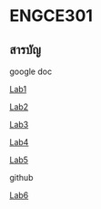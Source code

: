 # ENGCE301

## สารบัญ

google doc

[Lab1](https://docs.google.com/document/d/1gkLnfeXekr0ZbUlyWLZ_KKrZ7Zg4TYVnIq0Cu0AMVFI/edit?usp=sharing)

[Lab2](https://docs.google.com/document/d/1xbuz5fZ1Q1a8qjX-5fiUE-SxdFUQSpqMbOMco7cjxMg/edit?usp=sharing)

[Lab3](https://docs.google.com/document/d/1BECOrJYk7-P4bsDnCfCM6NSYkaZ9hjTBBCpqFPqxfZ0/edit?usp=sharing)

[Lab4](https://docs.google.com/document/d/1-KTJMwBnFGMG3UyG0PQ1DEXzFv7aZDPxHewgYgsv-ao/edit?usp=sharing)

[Lab5](https://docs.google.com/document/d/1yarUOj99CABfb8CcBRoHnIKXzrNJpo29PvRHUGMi4Jw/edit?usp=drive_link)

github

[Lab6](https://github.com/Sudanchai/engce301-lab6-deploy.git)
